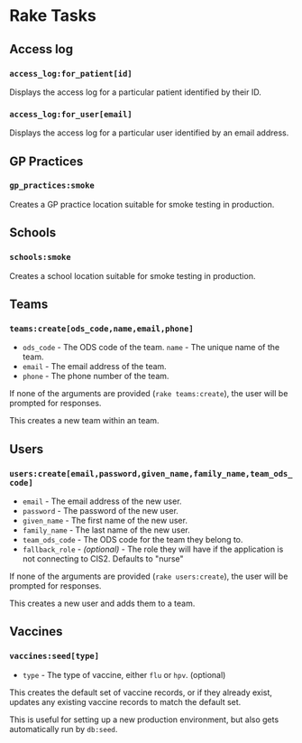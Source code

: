# Rake Tasks

## Access log

### `access_log:for_patient[id]`

Displays the access log for a particular patient identified by their ID.

### `access_log:for_user[email]`

Displays the access log for a particular user identified by an email address.

## GP Practices

### `gp_practices:smoke`

Creates a GP practice location suitable for smoke testing in production.

## Schools

### `schools:smoke`

Creates a school location suitable for smoke testing in production.

## Teams

### `teams:create[ods_code,name,email,phone]`

- `ods_code` - The ODS code of the team.
  `name` - The unique name of the team.
- `email` - The email address of the team.
- `phone` - The phone number of the team.

If none of the arguments are provided (`rake teams:create`), the user will be prompted for responses.

This creates a new team within an team.

## Users

### `users:create[email,password,given_name,family_name,team_ods_code]`

- `email` - The email address of the new user.
- `password` - The password of the new user.
- `given_name` - The first name of the new user.
- `family_name` - The last name of the new user.
- `team_ods_code` - The ODS code for the team they belong to.
- `fallback_role` - _(optional)_ - The role they will have if the application is not connecting to CIS2. Defaults to "nurse"

If none of the arguments are provided (`rake users:create`), the user will be prompted for responses.

This creates a new user and adds them to a team.

## Vaccines

### `vaccines:seed[type]`

- `type` - The type of vaccine, either `flu` or `hpv`. (optional)

This creates the default set of vaccine records, or if they already exist, updates any existing vaccine records to match the default set.

This is useful for setting up a new production environment, but also gets automatically run by `db:seed`.
